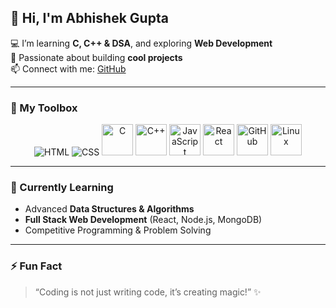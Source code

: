 
## 👋 Hi, I'm Abhishek Gupta

💻 I’m learning **C, C++ & DSA**, and exploring **Web Development**  
🚀 Passionate about building **cool projects**  
📫 Connect with me: [GitHub](https://github.com/AbhishekGupta0164)

---

### 🧰 My Toolbox

<div align="center">
  <img src="https://img.shields.io/badge/HTML5-E34F26?style=for-the-badge&logo=html5&logoColor=white" alt="HTML">
  <img src="https://img.shields.io/badge/CSS3-1572B6?style=for-the-badge&logo=css3&logoColor=white" alt="CSS">
  <img width="50" src="https://raw.githubusercontent.com/marwin1991/profile-technology-icons/main/icons/c.png" alt="C" title="C"/>
  <img width="50" src="https://raw.githubusercontent.com/marwin1991/profile-technology-icons/main/icons/c++.png" alt="C++" title="C++"/>
  <img width="50" src="https://raw.githubusercontent.com/marwin1991/profile-technology-icons/main/icons/javascript.png" alt="JavaScript" title="JavaScript"/>
  <img width="50" src="https://raw.githubusercontent.com/marwin1991/profile-technology-icons/main/icons/react.png" alt="React" title="React"/>

  <img width="50" src="https://raw.githubusercontent.com/marwin1991/profile-technology-icons/main/icons/github.png" alt="GitHub" title="GitHub"/>
  <img width="50" src="https://raw.githubusercontent.com/marwin1991/profile-technology-icons/main/icons/linux.png" alt="Linux" title="Linux"/>
</div>

---

### 🌱 Currently Learning
- Advanced **Data Structures & Algorithms**
- **Full Stack Web Development** (React, Node.js, MongoDB)
- Competitive Programming & Problem Solving

---

### ⚡ Fun Fact
> “Coding is not just writing code, it’s creating magic!” ✨
